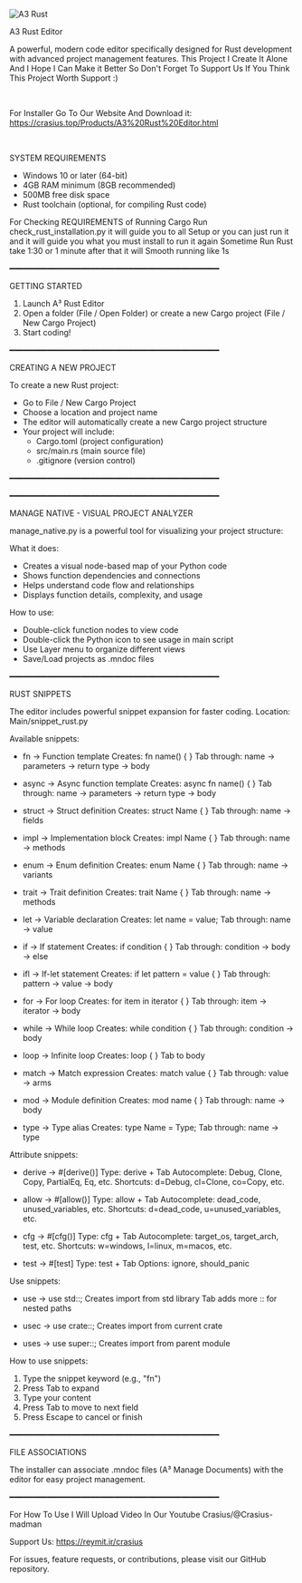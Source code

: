 ![A3 Rust](https://github.com/user-attachments/assets/973ff29a-7287-48f6-8c70-727443760f30)

A3 Rust Editor

A powerful, modern code editor specifically designed for Rust development with advanced project management features.
This Project I Create It Alone And I Hope I Can Make it Better So Don't Forget To Support Us If You Think This Project
Worth Support :)

<br>

For Installer Go To Our Website And Download it: <br>
https://crasius.top/Products/A3%20Rust%20Editor.html

<br>

SYSTEM REQUIREMENTS

- Windows 10 or later (64-bit)
- 4GB RAM minimum (8GB recommended)
- 500MB free disk space
- Rust toolchain (optional, for compiling Rust code)

For Checking REQUIREMENTS of Running Cargo Run check_rust_installation.py it will guide you to all Setup
or you can just run it and it will guide you what you must install to run it again Sometime Run Rust take 1:30 or 1 minute
after that it will Smooth running like 1s

━━━━━━━━━━━━━━━━━━━━━━━━━━━━━━━━━━━━━━━━━━━━

GETTING STARTED

1. Launch A³ Rust Editor
2. Open a folder (File / Open Folder) or create a new Cargo project (File / New Cargo Project)
3. Start coding!

━━━━━━━━━━━━━━━━━━━━━━━━━━━━━━━━━━━━━━━━━━━━

CREATING A NEW PROJECT

To create a new Rust project:

- Go to File / New Cargo Project
- Choose a location and project name
- The editor will automatically create a new Cargo project structure
- Your project will include:
  - Cargo.toml (project configuration)
  - src/main.rs (main source file)
  - .gitignore (version control)

━━━━━━━━━━━━━━━━━━━━━━━━━━━━━━━━━━━━━━━━━━━━

━━━━━━━━━━━━━━━━━━━━━━━━━━━━━━━━━━━━━━━━━━━━

MANAGE NATIVE - VISUAL PROJECT ANALYZER

manage_native.py is a powerful tool for visualizing your project structure:

What it does:
- Creates a visual node-based map of your Python code
- Shows function dependencies and connections
- Helps understand code flow and relationships
- Displays function details, complexity, and usage

How to use:
- Double-click function nodes to view code
- Double-click the Python icon to see usage in main script
- Use Layer menu to organize different views
- Save/Load projects as .mndoc files

━━━━━━━━━━━━━━━━━━━━━━━━━━━━━━━━━━━━━━━━━━━━

RUST SNIPPETS

The editor includes powerful snippet expansion for faster coding.
Location: Main/snippet_rust.py

Available snippets:

- fn → Function template
  Creates: fn name() { }
  Tab through: name → parameters → return type → body

- async → Async function template
  Creates: async fn name() { }
  Tab through: name → parameters → return type → body

- struct → Struct definition
  Creates: struct Name { }
  Tab through: name → fields

- impl → Implementation block
  Creates: impl Name { }
  Tab through: name → methods

- enum → Enum definition
  Creates: enum Name { }
  Tab through: name → variants

- trait → Trait definition
  Creates: trait Name { }
  Tab through: name → methods

- let → Variable declaration
  Creates: let name = value;
  Tab through: name → value

- if → If statement
  Creates: if condition { }
  Tab through: condition → body → else

- ifl → If-let statement
  Creates: if let pattern = value { }
  Tab through: pattern → value → body

- for → For loop
  Creates: for item in iterator { }
  Tab through: item → iterator → body

- while → While loop
  Creates: while condition { }
  Tab through: condition → body

- loop → Infinite loop
  Creates: loop { }
  Tab to body

- match → Match expression
  Creates: match value { }
  Tab through: value → arms

- mod → Module definition
  Creates: mod name { }
  Tab through: name → body

- type → Type alias
  Creates: type Name = Type;
  Tab through: name → type

Attribute snippets:

- derive → #[derive()]
  Type: derive + Tab
  Autocomplete: Debug, Clone, Copy, PartialEq, Eq, etc.
  Shortcuts: d=Debug, cl=Clone, co=Copy, etc.

- allow → #[allow()]
  Type: allow + Tab
  Autocomplete: dead_code, unused_variables, etc.
  Shortcuts: d=dead_code, u=unused_variables, etc.

- cfg → #[cfg()]
  Type: cfg + Tab
  Autocomplete: target_os, target_arch, test, etc.
  Shortcuts: w=windows, l=linux, m=macos, etc.

- test → #[test]
  Type: test + Tab
  Options: ignore, should_panic

Use snippets:

- use → use std::;
  Creates import from std library
  Tab adds more :: for nested paths

- usec → use crate::;
  Creates import from current crate

- uses → use super::;
  Creates import from parent module

How to use snippets:
1. Type the snippet keyword (e.g., "fn")
2. Press Tab to expand
3. Type your content
4. Press Tab to move to next field
5. Press Escape to cancel or finish

━━━━━━━━━━━━━━━━━━━━━━━━━━━━━━━━━━━━━━━━━━━━


FILE ASSOCIATIONS

The installer can associate .mndoc files (A³ Manage Documents) with the editor for easy project management.

━━━━━━━━━━━━━━━━━━━━━━━━━━━━━━━━━━━━━━━━━━━━

For How To Use I Will Upload Video In Our Youtube Crasius/@Crasius-madman

Support Us:
https://reymit.ir/crasius


For issues, feature requests, or contributions, please visit our GitHub repository.
